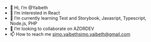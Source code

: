 - 👋 Hi, I’m @Yaibeth
- 👀 I’m interested in React
- 🌱 I’m currently learning Test and Storybook, Javasript, Typescript, Node.js, PHP
- 💞️ I’m looking to collaborate on  AZORDEV
- 📫 How to reach me  simo.yaibethsimo.yaibeth@gmail.com
